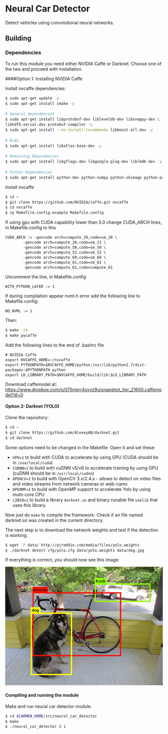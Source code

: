 # Neural Car Detector

Detect vehicles using convolutional neural networks.

## Building
### Dependencies
To run this module you need either NVIDIA Caffe or Darknet.
Choose one of the two and proceed with installation.

####Option 1: Installing NVIDIA Caffe

Install nvcaffe dependencies:

``` bash
$ sudo apt-get update -y
$ sudo apt-get install cmake -y

# General dependencies
$ sudo apt-get install libprotobuf-dev libleveldb-dev libsnappy-dev \
libhdf5-serial-dev protobuf-compiler -y
$ sudo apt-get install --no-install-recommends libboost-all-dev -y

# BLAS
$ sudo apt-get install libatlas-base-dev -y

# Remaining Dependencies
$ sudo apt-get install libgflags-dev libgoogle-glog-dev liblmdb-dev -y

# Python Dependencies
$ sudo apt-get install python-dev python-numpy python-skimage python-protobuf -y
```
Install nvcaffe

``` bash
$ cd ~
$ git clone https://github.com/NVIDIA/caffe.git nvcaffe
$ cd nvcaffe
$ cp Makefile.config.example Makefile.config
```

If using gpu with CUDA capability lower than 3.0 change CUDA_ARCH lines, in Makefile.config to this

	CUDA_ARCH := -gencode arch=compute_20,code=sm_20 \
			-gencode arch=compute_20,code=sm_21 \
			-gencode arch=compute_50,code=sm_50 \
			-gencode arch=compute_52,code=sm_52 \
			-gencode arch=compute_60,code=sm_60 \
			-gencode arch=compute_61,code=sm_61 \
			-gencode arch=compute_61,code=compute_61

Uncomment the line, in Makefile.config

	WITH_PYTHON_LAYER := 1

If during compilation appear nvml.h error add the following line to Makefile.config:

	NO_NVML := 1
	
Then:

``` bash
$ make -j4
$ make pycaffe
```

Add the following lines to the end of .bashrc file

	# NVIDIA Caffe
	export NVCAFFE_HOME=~/nvcaffe 
	export PYTHONPATH=$NVCAFFE_HOME/python:/usr/lib/python2.7/dist-packages:$PYTHONPATH python
	export LD_LIBRARY_PATH=$NVCAFFE_HOME/build/lib:$LD_LIBRARY_PATH
	
Download caffemodel at: https://www.dropbox.com/s/075njerr4xvyz9u/snapshot_iter_21600.caffemodel?dl=0

	
#### Option 2: Darknet (YOLO)

Clone the repository:

``` bash
$ cd ~
$ git clone https://github.com/AlexeyAB/darknet.git
$ cd darknet
```
Some options need to be changed in the Makefile. Open it and set these:

* `GPU=1` to build with CUDA to accelerate by using GPU (CUDA should be in `/use/local/cuda`)
* `CUDNN=1` to build with cuDNN v5/v6 to accelerate training by using GPU (cuDNN should be in `/usr/local/cudnn`)
* `OPENCV=1` to build with OpenCV 3.x/2.4.x - allows to detect on video files and video streams from network cameras or web-cams
* `OPENMP=1` to build with OpenMP support to accelerate Yolo by using multi-core CPU
* `LIBSO=1` to build a library `darknet.so` and binary runable file `uselib` that uses this library.

Now just do `make` to compile the framework. Check if an file named darknet.so was created in the current directory.

The next step is to download the network weights and test if the detection is working. 

``` bash
$ wget -P data/ http://pjreddie.com/media/files/yolo.weights
$ ./darknet detect cfg/yolo.cfg data/yolo.weights data/dog.jpg
```
If everything is correct, you should now see this image:

![example](Example_darknet.jpg)

#### Compiling and running the module

Make and run neural car detector module. 
``` bash
$ cd $CARMEN_HOME/src/neural_car_detector
$ make
$ ./neural_car_detector 3 1
```